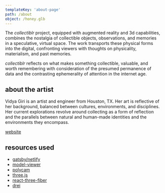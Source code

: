 ```yaml
---
templateKey: 'about-page'
path: /about
object: /honey.glb
---
```


The *collectiblr* project, equipped with augmented reality and 3d capabilities, combines the nostalgia of collectible objects, observations, and memories in a speculative, virtual space. The work transports these physical forms into the digital, confronting viewers with thoughts on physicality, materialism, and past memories. 

*collectiblr* reflects on what makes something collectible, valuable, and worth remembering with consideration of the presumed permanence of data and the contrasting ephemerality of attention in the internet age.

## about the artist

Vidya Giri is an artist and engineer from Houston, TX. Her art is reflective of her background, balanced between cultures, environments, and disciplines. Her current explorations revolve around collecting as a form of reflection and the parallels between natural and human-made identities and the environments they encompass.

[website](http://vidyagiri.com)


## resources used

- [gatsby/netlify](https://www.netlify.com/with/gatsby/)
- [model-viewer](https://modelviewer.dev/)
- [polycam](https://learn.poly.cam/)
- [three.js](https://threejs.org/)
- [react-three-fiber](https://github.com/pmndrs/react-three-fiber)
- [drei](https://github.com/pmndrs/drei)